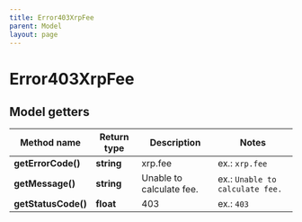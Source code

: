 ```yaml
---
title: Error403XrpFee
parent: Model
layout: page
---
```


# Error403XrpFee

## Model getters

Method name | Return type | Description | Notes
------------ | ------------- | ------------- | -------------
**getErrorCode()** | **string** | xrp.fee | ex.: `xrp.fee`
**getMessage()** | **string** | Unable to calculate fee. | ex.: `Unable to calculate fee.`
**getStatusCode()** | **float** | 403 | ex.: `403`

